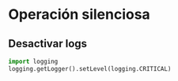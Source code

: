 # Operación silenciosa

## Desactivar logs

```python
import logging
logging.getLogger().setLevel(logging.CRITICAL)
```
